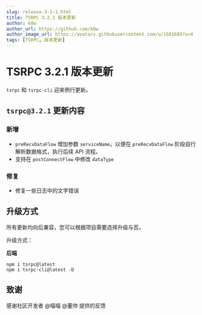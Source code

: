 ```yaml
---
slug: release-3-2-1.html
title: TSRPC 3.2.1 版本更新
author: k8w
author_url: https://github.com/k8w
author_image_url: https://avatars.githubusercontent.com/u/1681689?v=4
tags: [TSRPC, 版本更新]
---
```


# TSRPC 3.2.1 版本更新

`tsrpc` 和 `tsrpc-cli` 迎来例行更新。

## `tsrpc@3.2.1` 更新内容
### 新增
- `preRecvDataFlow` 增加参数 `serviceName`，以便在 `preRecvDataFlow` 阶段自行解析数据格式，执行后续 API 流程。
- 支持在 `postConnectFlow` 中修改 `dataType`
### 修复
- 修复一些日志中的文字错误

## 升级方式

所有更新均向后兼容，您可以根据项目需要选择升级与否。

升级方式：

**后端**
```
npm i tsrpc@latest
npm i tsrpc-cli@latest -D
```

## 致谢

感谢社区开发者 @喵喵 @董帅 提供的反馈